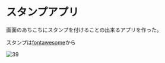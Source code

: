# スタンプアプリ

画面のあちこちにスタンプを付けることの出来るアプリを作った。

スタンプは[fontawesome](https://fontawesome.com/icons)から

![39](https://user-images.githubusercontent.com/28350464/53799446-b87a5e80-3f7d-11e9-99fa-da28d78f326e.gif)

